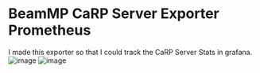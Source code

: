 # BeamMP CaRP Server Exporter Prometheus 
 
I made this exporter so that I could track the CaRP Server Stats in grafana.
![image](https://github.com/joaoferreira-git/BeamMP-Server-Prometheus-Exporter/assets/19786598/56b19738-052c-4cb2-adfd-e011c233c378)
![image](https://github.com/joaoferreira-git/BeamMP-Server-Prometheus-Exporter/assets/19786598/427ce6ee-4a5b-48a3-9eb7-722517dc477e)
